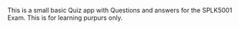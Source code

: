 This is a small basic Quiz app with Questions and answers for the SPLK5001 Exam. This is for learning purpurs only.
